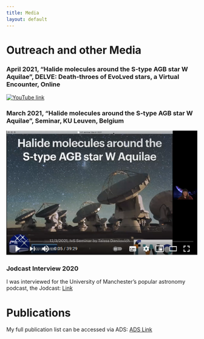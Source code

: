 ```yaml
---
title: Media
layout: default
---
```

# Outreach and other Media

### April 2021, “Halide molecules around the S-type AGB star W Aquilae”, DELVE: Death-throes of EvoLved stars, a Virtual Encounter, Online 
[![YouTube link]()](https://www.youtube.com/watch?v=4n2Bie8OAPQ&list=PLrGAIWCGSKlC9ja1CMZzzLWddWwbwwhty&index=4&t=1842s)

### March 2021, “Halide molecules around the S-type AGB star W Aquilae”, Seminar, KU Leuven, Belgium  
  [![YouTube link](images/2021HalideYoutube.png)](https://www.youtube.com/watch?v=MYOWS9t2cTE)
### Jodcast Interview	2020  
I was interviewed for the University of Manchester’s popular astronomy podcast, the Jodcast: [Link](http://www.jodcast.net/archive/202011/)

# Publications

My full publication list can be accessed via ADS: [ADS Link](http://tiny.cc/TDanilovichADS)

